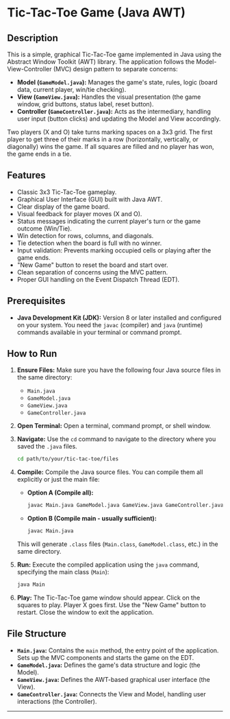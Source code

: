 # Tic-Tac-Toe Game (Java AWT)

## Description

This is a simple, graphical Tic-Tac-Toe game implemented in Java using the Abstract Window Toolkit (AWT) library. The application follows the Model-View-Controller (MVC) design pattern to separate concerns:

*   **Model (`GameModel.java`):** Manages the game's state, rules, logic (board data, current player, win/tie checking).
*   **View (`GameView.java`):** Handles the visual presentation (the game window, grid buttons, status label, reset button).
*   **Controller (`GameController.java`):** Acts as the intermediary, handling user input (button clicks) and updating the Model and View accordingly.

Two players (X and O) take turns marking spaces on a 3x3 grid. The first player to get three of their marks in a row (horizontally, vertically, or diagonally) wins the game. If all squares are filled and no player has won, the game ends in a tie.

## Features

*   Classic 3x3 Tic-Tac-Toe gameplay.
*   Graphical User Interface (GUI) built with Java AWT.
*   Clear display of the game board.
*   Visual feedback for player moves (X and O).
*   Status messages indicating the current player's turn or the game outcome (Win/Tie).
*   Win detection for rows, columns, and diagonals.
*   Tie detection when the board is full with no winner.
*   Input validation: Prevents marking occupied cells or playing after the game ends.
*   "New Game" button to reset the board and start over.
*   Clean separation of concerns using the MVC pattern.
*   Proper GUI handling on the Event Dispatch Thread (EDT).

## Prerequisites

*   **Java Development Kit (JDK):** Version 8 or later installed and configured on your system. You need the `javac` (compiler) and `java` (runtime) commands available in your terminal or command prompt.

## How to Run

1.  **Ensure Files:** Make sure you have the following four Java source files in the same directory:
    *   `Main.java`
    *   `GameModel.java`
    *   `GameView.java`
    *   `GameController.java`

2.  **Open Terminal:** Open a terminal, command prompt, or shell window.

3.  **Navigate:** Use the `cd` command to navigate to the directory where you saved the `.java` files.
    ```bash
    cd path/to/your/tic-tac-toe/files
    ```

4.  **Compile:** Compile the Java source files. You can compile them all explicitly or just the main file:
    *   **Option A (Compile all):**
        ```bash
        javac Main.java GameModel.java GameView.java GameController.java
        ```
    *   **Option B (Compile main - usually sufficient):**
        ```bash
        javac Main.java
        ```
    This will generate `.class` files (`Main.class`, `GameModel.class`, etc.) in the same directory.

5.  **Run:** Execute the compiled application using the `java` command, specifying the main class (`Main`):
    ```bash
    java Main
    ```

6.  **Play:** The Tic-Tac-Toe game window should appear. Click on the squares to play. Player X goes first. Use the "New Game" button to restart. Close the window to exit the application.

## File Structure

*   **`Main.java`:** Contains the `main` method, the entry point of the application. Sets up the MVC components and starts the game on the EDT.
*   **`GameModel.java`:** Defines the game's data structure and logic (the Model).
*   **`GameView.java`:** Defines the AWT-based graphical user interface (the View).
*   **`GameController.java`:** Connects the View and Model, handling user interactions (the Controller).

---